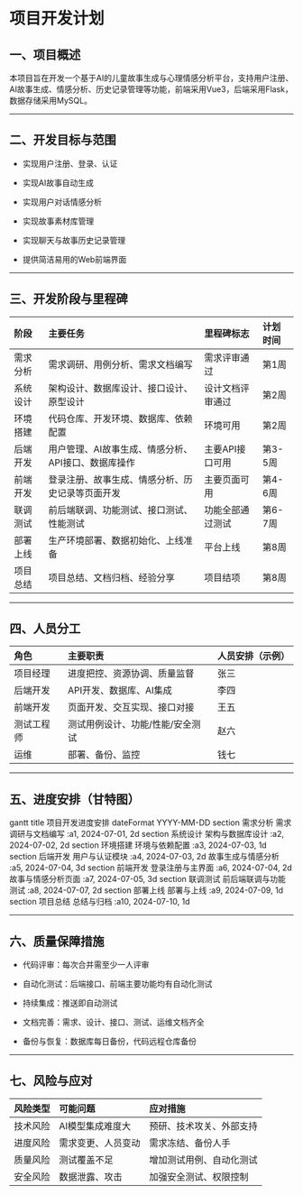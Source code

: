 # 项目开发计划

## 一、项目概述

本项目旨在开发一个基于AI的儿童故事生成与心理情感分析平台，支持用户注册、AI故事生成、情感分析、历史记录管理等功能，前端采用Vue3，后端采用Flask，数据存储采用MySQL。

------

## 二、开发目标与范围

- 实现用户注册、登录、认证

- 实现AI故事自动生成

- 实现用户对话情感分析

- 实现故事素材库管理

- 实现聊天与故事历史记录管理

- 提供简洁易用的Web前端界面

------

## 三、开发阶段与里程碑

| 阶段     | 主要任务                                            | 里程碑标志       | 计划时间 |
| :------- | :-------------------------------------------------- | :--------------- | :------- |
| 需求分析 | 需求调研、用例分析、需求文档编写                    | 需求评审通过     | 第1周    |
| 系统设计 | 架构设计、数据库设计、接口设计、原型设计            | 设计文档评审通过 | 第2周    |
| 环境搭建 | 代码仓库、开发环境、数据库、依赖配置                | 环境可用         | 第2周    |
| 后端开发 | 用户管理、AI故事生成、情感分析、API接口、数据库操作 | 主要API接口可用  | 第3-5周  |
| 前端开发 | 登录注册、故事生成、情感分析、历史记录等页面开发    | 主要页面可用     | 第4-6周  |
| 联调测试 | 前后端联调、功能测试、接口测试、性能测试            | 功能全部通过测试 | 第6-7周  |
| 部署上线 | 生产环境部署、数据初始化、上线准备                  | 平台上线         | 第8周    |
| 项目总结 | 项目总结、文档归档、经验分享                        | 项目结项         | 第8周    |

------

## 四、人员分工

| 角色       | 主要职责                         | 人员安排（示例） |
| :--------- | :------------------------------- | :--------------- |
| 项目经理   | 进度把控、资源协调、质量监督     | 张三             |
| 后端开发   | API开发、数据库、AI集成          | 李四             |
| 前端开发   | 页面开发、交互实现、接口对接     | 王五             |
| 测试工程师 | 测试用例设计、功能/性能/安全测试 | 赵六             |
| 运维       | 部署、备份、监控                 | 钱七             |

------

## 五、进度安排（甘特图）

gantt
    title 项目开发进度安排
    dateFormat  YYYY-MM-DD
    section 需求分析
    需求调研与文档编写      :a1, 2024-07-01, 2d
    section 系统设计
    架构与数据库设计        :a2, 2024-07-02, 2d
    section 环境搭建
    环境与依赖配置          :a3, 2024-07-03, 1d
    section 后端开发
    用户与认证模块          :a4, 2024-07-03, 2d
    故事生成与情感分析      :a5, 2024-07-04, 3d
    section 前端开发
    登录注册与主界面        :a6, 2024-07-04, 2d
    故事与情感分析页面      :a7, 2024-07-05, 3d
    section 联调测试
    前后端联调与功能测试    :a8, 2024-07-07, 2d
    section 部署上线
    部署与上线              :a9, 2024-07-09, 1d
    section 项目总结
    总结与归档              :a10, 2024-07-10, 1d

------

## 六、质量保障措施

- 代码评审：每次合并需至少一人评审

- 自动化测试：后端接口、前端主要功能均有自动化测试

- 持续集成：推送即自动测试

- 文档完善：需求、设计、接口、测试、运维文档齐全

- 备份与恢复：数据库每日备份，代码远程仓库备份

------

## 七、风险与应对

| 风险类型 | 可能问题           | 应对措施                 |
| :------- | :----------------- | :----------------------- |
| 技术风险 | AI模型集成难度大   | 预研、技术攻关、外部支持 |
| 进度风险 | 需求变更、人员变动 | 需求冻结、备份人手       |
| 质量风险 | 测试覆盖不足       | 增加测试用例、自动化测试 |
| 安全风险 | 数据泄露、攻击     | 加强安全测试、权限控制   |